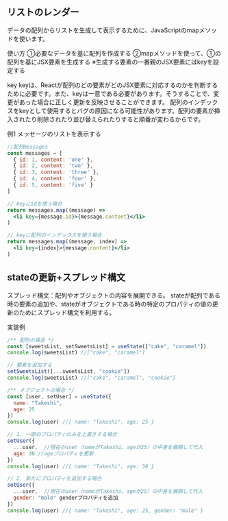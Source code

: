 ## リストのレンダー

データの配列からリストを生成して表示するために、JavaScriptのmapメソッドを使います。

使い方
①必要なデータを基に配列を作成する
②mapメソッドを使って、①の配列を基にJSX要素を生成する
※生成する要素の一番親のJSX要素にはkeyを設定する

key
keyは、Reactが配列のどの要素がどのJSX要素に対応するのかを判断するために必要です。また、keyは一意である必要があります。そうすることで、変更があった場合に正しく更新を反映させることができます。
配列のインデックスをkeyとして使用するとバグの原因になる可能性があります。配列の要素が挿入されたり削除されたり並び替えられたりすると順番が変わるからです。

例1 メッセージのリストを表示する
```jsx
//配列messages
const messages = [
  { id: 1, content: 'one' },
  { id: 2, content: 'two' },
  { id: 3, content: 'three' },
  { id: 4, content: 'four' },
  { id: 5, content: 'five' }
]

// keyにidを使う場合
return messages.map((message) =>
  <li key={message.id}>{message.content}</li>
)

// keyに配列のインデックスを使う場合
return messages.map((message, index) =>
  <li key={index}>{message.content}</li>
)
```


## stateの更新+スプレッド構文

スプレッド構文：配列やオブジェクトの内容を展開できる。
stateが配列である時の要素の追加や、stateがオブジェクトである時の特定のプロパティの値の更新のためにスプレッド構文を利用する。

実装例
```jsx
/** 配列の場合 */
const [sweetsList, setSweetsList] = useState(["cake", "caramel"])
console.log(sweetsList) //["cake", "caramel"]

// 要素を追加する
setSweetsList([...sweetsList, "cookie"])
console.log(sweetsList) //["cake", "caramel", "cookie"]
```
```jsx
/** オブジェクトの場合 */
const [user, setUser] = useState({
  name: "Takeshi",
  age: 25
})
console.log(user) //{ name: "Takeshi", age: 25 }

// 1. 一部のプロパティのみを上書きする場合
setUser({
  ...user,  //現在のuser（nameがTakeshi、ageが25）の中身を展開して代入
  age: 30 //ageプロパティを更新
})
console.log(user) //{ name: "Takeshi", age: 30 }

// 2. 新たにプロパティを追加する場合
setUser({
  ...user,  //現在のuser（nameがTakeshi、ageが25）の中身を展開して代入
  gender: "male" genderプロパティを追加
})
console.log(user) //{ name: "Takeshi", age: 25, gender: "male" }
```